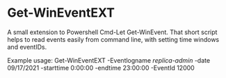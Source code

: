 # Get-WinEventEXT
A small extension to Powershell Cmd-Let Get-WinEvent. That short script helps to read events easily from command line, with setting time windows and eventIDs.

Example usage:
Get-WinEventEXT -Eventlogname *replica-admin* -date 09/17/2021 -starttime 0:00:00 -endtime 23:00:00 -EventId 12000
